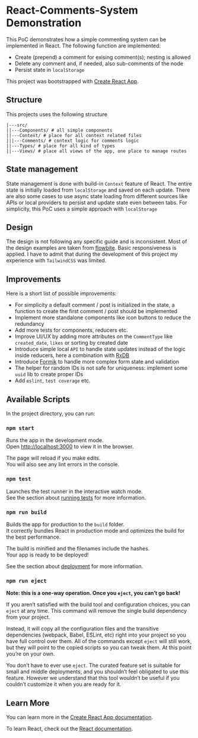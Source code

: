 # React-Comments-System Demonstration

This PoC demonstrates how a simple commenting system can be implemented in React.
The following function are implemented:

- Create (prepend) a comment for exising comment(s); nesting is allowed
- Delete any comment and, if needed, also sub-comments of the node
- Persist state in `localStorage`

This project was bootstrapped with [Create React App](https://github.com/facebook/create-react-app).

## Structure

This projects uses the following structure

```
|---src/
||---Components/ # all simple components
||---Context/ # place for all context related files
|||---Comments/ # context logic for comments logic
||---Types/ # place for all kind of types
||---Views/ # place all views of the app, one place to manage routes
```

## State management

State management is done with build-in `Context` feature of React. The entire state is initially loaded
from `localStorage` and saved on each update. There are also some cases to use async state loading from different
sources like APIs or local providers to persist and update state even between tabs. For simplicity, this PoC uses a simple approach with `localStorage`

## Design

The design is not following any specific guide and is inconsistent. Most of the design examples are taken
from [flowbite](https://flowbite.com/docs/components/buttons/).
Basic responsiveness is applied. I have to admit that during the development of this project my experience
with `TailwindCSS` was limited.

## Improvements

Here is a short list of possible improvements:

- For simplicity a default comment / post is initialized in the state, a function to create the first comment / post
  should be implemented
- Implement more standalone components like icon buttons to reduce the redundancy
- Add more tests for components, reducers etc.
- Improve UI/UX by adding more attributes on the `CommentType` like `created_date`, `likes` or sorting by created date
- Introduce simple local `API` to handle state updates instead of the logic inside reducers, here a combination
  with [RxDB](https://rxdb.info/)
- Introduce [Formik](https://formik.org/) to handle more complex form state and validation
- The helper for random IDs is not safe for uniqueness: implement some `uuid` lib to create proper IDs
- Add `eslint`, `test coverage` etc.

## Available Scripts

In the project directory, you can run:

### `npm start`

Runs the app in the development mode.\
Open [http://localhost:3000](http://localhost:3000) to view it in the browser.

The page will reload if you make edits.\
You will also see any lint errors in the console.

### `npm test`

Launches the test runner in the interactive watch mode.\
See the section about [running tests](https://facebook.github.io/create-react-app/docs/running-tests) for more
information.

### `npm run build`

Builds the app for production to the `build` folder.\
It correctly bundles React in production mode and optimizes the build for the best performance.

The build is minified and the filenames include the hashes.\
Your app is ready to be deployed!

See the section about [deployment](https://facebook.github.io/create-react-app/docs/deployment) for more information.

### `npm run eject`

**Note: this is a one-way operation. Once you `eject`, you can’t go back!**

If you aren’t satisfied with the build tool and configuration choices, you can `eject` at any time. This command will
remove the single build dependency from your project.

Instead, it will copy all the configuration files and the transitive dependencies (webpack, Babel, ESLint, etc) right
into your project so you have full control over them. All of the commands except `eject` will still work, but they will
point to the copied scripts so you can tweak them. At this point you’re on your own.

You don’t have to ever use `eject`. The curated feature set is suitable for small and middle deployments, and you
shouldn’t feel obligated to use this feature. However we understand that this tool wouldn’t be useful if you couldn’t
customize it when you are ready for it.

## Learn More

You can learn more in
the [Create React App documentation](https://facebook.github.io/create-react-app/docs/getting-started).

To learn React, check out the [React documentation](https://reactjs.org/).
